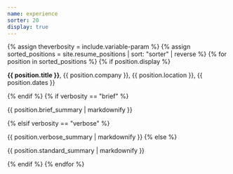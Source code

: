 ```yaml
---
name: experience
sorter: 20
display: true
---
```

{% assign theverbosity = include.variable-param %}
{% assign sorted_positions = site.resume_positions | sort: "sorter" | reverse %}
{% for position in sorted_positions %}
  {% if position.display %}
<p><strong>{{ position.title }}</strong>, {{ position.company }}, {{ position.location }}, {{ position.dates }}<p>
  {% endif %}
  {% if verbosity == "brief" %}
<p>{{ position.brief_summary | markdownify }}</p>
  {% elsif verbosity == "verbose" %}
<p>{{ position.verbose_summary | markdownify }}
  {% else %}
<p>{{ position.standard_summary | markdownify }}</p>
  {% endif %}
{% endfor %}
